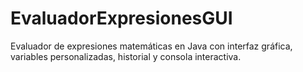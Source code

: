 # EvaluadorExpresionesGUI
Evaluador de expresiones matemáticas en Java con interfaz gráfica, variables personalizadas, historial y consola interactiva.
